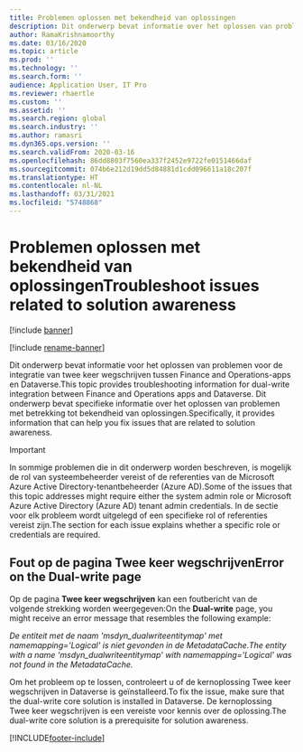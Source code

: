 ```yaml
---
title: Problemen oplossen met bekendheid van oplossingen
description: Dit onderwerp bevat informatie over het oplossen van problemen met betrekking tot de bekendheid van oplossingen.
author: RamaKrishnamoorthy
ms.date: 03/16/2020
ms.topic: article
ms.prod: ''
ms.technology: ''
ms.search.form: ''
audience: Application User, IT Pro
ms.reviewer: rhaertle
ms.custom: ''
ms.assetid: ''
ms.search.region: global
ms.search.industry: ''
ms.author: ramasri
ms.dyn365.ops.version: ''
ms.search.validFrom: 2020-03-16
ms.openlocfilehash: 86dd8803f7560ea337f2452e9722fe0151466daf
ms.sourcegitcommit: 074b6e212d19dd5d84881d1cdd096611a18c207f
ms.translationtype: HT
ms.contentlocale: nl-NL
ms.lasthandoff: 03/31/2021
ms.locfileid: "5748868"
---
```

# <a name="troubleshoot-issues-related-to-solution-awareness"></a><span data-ttu-id="2b1ca-103">Problemen oplossen met bekendheid van oplossingen</span><span class="sxs-lookup"><span data-stu-id="2b1ca-103">Troubleshoot issues related to solution awareness</span></span>

[!include [banner](../../includes/banner.md)]

[!include [rename-banner](~/includes/cc-data-platform-banner.md)]



<span data-ttu-id="2b1ca-104">Dit onderwerp bevat informatie voor het oplossen van problemen voor de integratie van twee keer wegschrijven tussen Finance and Operations-apps en Dataverse.</span><span class="sxs-lookup"><span data-stu-id="2b1ca-104">This topic provides troubleshooting information for dual-write integration between Finance and Operations apps and Dataverse.</span></span> <span data-ttu-id="2b1ca-105">Dit onderwerp bevat specifieke informatie over het oplossen van problemen met betrekking tot bekendheid van oplossingen.</span><span class="sxs-lookup"><span data-stu-id="2b1ca-105">Specifically, it provides information that can help you fix issues that are related to solution awareness.</span></span>

> [!IMPORTANT]
> <span data-ttu-id="2b1ca-106">In sommige problemen die in dit onderwerp worden beschreven, is mogelijk de rol van systeembeheerder vereist of de referenties van de Microsoft Azure Active Directory-tenantbeheerder (Azure AD).</span><span class="sxs-lookup"><span data-stu-id="2b1ca-106">Some of the issues that this topic addresses might require either the system admin role or Microsoft Azure Active Directory (Azure AD) tenant admin credentials.</span></span> <span data-ttu-id="2b1ca-107">In de sectie voor elk probleem wordt uitgelegd of een specifieke rol of referenties vereist zijn.</span><span class="sxs-lookup"><span data-stu-id="2b1ca-107">The section for each issue explains whether a specific role or credentials are required.</span></span>

## <a name="error-on-the-dual-write-page"></a><span data-ttu-id="2b1ca-108">Fout op de pagina Twee keer wegschrijven</span><span class="sxs-lookup"><span data-stu-id="2b1ca-108">Error on the Dual-write page</span></span>

<span data-ttu-id="2b1ca-109">Op de pagina **Twee keer wegschrijven** kan een foutbericht van de volgende strekking worden weergegeven:</span><span class="sxs-lookup"><span data-stu-id="2b1ca-109">On the **Dual-write** page, you might receive an error message that resembles the following example:</span></span>

<span data-ttu-id="2b1ca-110">*De entiteit met de naam 'msdyn\_dualwriteentitymap' met namemapping='Logical' is niet gevonden in de MetadataCache.*</span><span class="sxs-lookup"><span data-stu-id="2b1ca-110">*The entity with a name 'msdyn\_dualwriteentitymap' with namemapping='Logical' was not found in the MetadataCache.*</span></span>

<span data-ttu-id="2b1ca-111">Om het probleem op te lossen, controleert u of de kernoplossing Twee keer wegschrijven in Dataverse is geïnstalleerd.</span><span class="sxs-lookup"><span data-stu-id="2b1ca-111">To fix the issue, make sure that the dual-write core solution is installed in Dataverse.</span></span> <span data-ttu-id="2b1ca-112">De kernoplossing Twee keer wegschrijven is een vereiste voor kennis over de oplossing.</span><span class="sxs-lookup"><span data-stu-id="2b1ca-112">The dual-write core solution is a prerequisite for solution awareness.</span></span>


[!INCLUDE[footer-include](../../../../includes/footer-banner.md)]